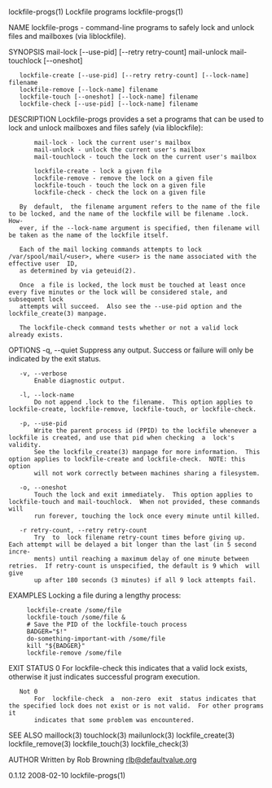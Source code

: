 lockfile-progs(1)                                                Lockfile programs                                               lockfile-progs(1)

NAME
       lockfile-progs - command-line programs to safely lock and unlock files and mailboxes (via liblockfile).

SYNOPSIS
       mail-lock [--use-pid] [--retry retry-count]
       mail-unlock
       mail-touchlock [--oneshot]

       lockfile-create [--use-pid] [--retry retry-count] [--lock-name] filename
       lockfile-remove [--lock-name] filename
       lockfile-touch [--oneshot] [--lock-name] filename
       lockfile-check [--use-pid] [--lock-name] filename

DESCRIPTION
       Lockfile-progs provides a set a programs that can be used to lock and unlock mailboxes and files safely (via liblockfile):

           mail-lock - lock the current user's mailbox
           mail-unlock - unlock the current user's mailbox
           mail-touchlock - touch the lock on the current user's mailbox

           lockfile-create - lock a given file
           lockfile-remove - remove the lock on a given file
           lockfile-touch - touch the lock on a given file
           lockfile-check - check the lock on a given file

       By  default,  the filename argument refers to the name of the file to be locked, and the name of the lockfile will be filename .lock.  How‐
       ever, if the --lock-name argument is specified, then filename will be taken as the name of the lockfile itself.

       Each of the mail locking commands attempts to lock /var/spool/mail/<user>, where <user> is the name associated with the effective user  ID,
       as determined by via geteuid(2).

       Once  a file is locked, the lock must be touched at least once every five minutes or the lock will be considered stale, and subsequent lock
       attempts will succeed.  Also see the --use-pid option and the lockfile_create(3) manpage.

       The lockfile-check command tests whether or not a valid lock already exists.

OPTIONS
       -q, --quiet
           Suppress any output.  Success or failure will only be indicated by the exit status.

       -v, --verbose
           Enable diagnostic output.

       -l, --lock-name
           Do not append .lock to the filename.  This option applies to lockfile-create, lockfile-remove, lockfile-touch, or lockfile-check.

       -p, --use-pid
           Write the parent process id (PPID) to the lockfile whenever a lockfile is created, and use that pid when checking  a  lock's  validity.
           See the lockfile_create(3) manpage for more information.  This option applies to lockfile-create and lockfile-check.  NOTE: this option
           will not work correctly between machines sharing a filesystem.

       -o, --oneshot
           Touch the lock and exit immediately.  This option applies to lockfile-touch and mail-touchlock.  When not provided, these commands will
           run forever, touching the lock once every minute until killed.

       -r retry-count, --retry retry-count
           Try  to  lock filename retry-count times before giving up.  Each attempt will be delayed a bit longer than the last (in 5 second incre‐
           ments) until reaching a maximum delay of one minute between retries.  If retry-count is unspecified, the default is 9 which  will  give
           up after 180 seconds (3 minutes) if all 9 lock attempts fail.

EXAMPLES
       Locking a file during a lengthy process:

         lockfile-create /some/file
         lockfile-touch /some/file &
         # Save the PID of the lockfile-touch process
         BADGER="$!"
         do-something-important-with /some/file
         kill "${BADGER}"
         lockfile-remove /some/file

EXIT STATUS
       0
           For lockfile-check this indicates that a valid lock exists, otherwise it just indicates successful program execution.

       Not 0
           For  lockfile-check  a  non-zero  exit  status indicates that the specified lock does not exist or is not valid.  For other programs it
           indicates that some problem was encountered.

SEE ALSO
       maillock(3)
       touchlock(3)
       mailunlock(3)
       lockfile_create(3)
       lockfile_remove(3)
       lockfile_touch(3)
       lockfile_check(3)

AUTHOR
       Written by Rob Browning <rlb@defaultvalue.org>

0.1.12                                                              2008-02-10                                                   lockfile-progs(1)
